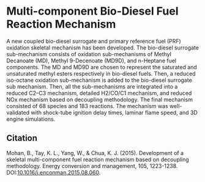 # Multi-component Bio-Diesel Fuel Reaction Mechanism

A new coupled bio-diesel surrogate and primary reference fuel (PRF) oxidation skeletal mechanism has been developed. The bio-diesel surrogate sub-mechanism consists of oxidation sub-mechanisms of Methyl Decanoate (MD), Methyl 9-Decenoate (MD9D), and n-Heptane fuel components. The MD and MD9D are chosen to represent the saturated and unsaturated methyl esters respectively in bio-diesel fuels. Then, a reduced iso-octane oxidation sub-mechanism is added to the bio-diesel surrogate sub mechanism. Then, all the sub-mechanisms are integrated into a reduced C2–C3 mechanism, detailed H2/CO/C1 mechanism, and reduced NOx mechanism based on decoupling methodology. The final mechanism consisted of 68 species and 183 reactions. The mechanism was well-validated with shock-tube ignition delay times, laminar flame speed, and 3D engine simulations.

## Citation
Mohan, B., Tay, K. L., Yang, W., & Chua, K. J. (2015). Development of a skeletal multi-component fuel reaction mechanism based on decoupling methodology. Energy conversion and management, 105, 1223-1238. DOI:[10.1016/j.enconman.2015.08.060](https://www.sciencedirect.com/science/article/abs/pii/S0196890415008146).
